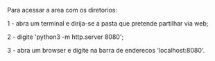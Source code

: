 Para acessar a area com os diretorios:

1 - abra um terminal e dirija-se a pasta que pretende partilhar via web;

2 - digite 'python3 -m http.server 8080';

3 - abra um browser e digite na barra de enderecos 'localhost:8080'.
